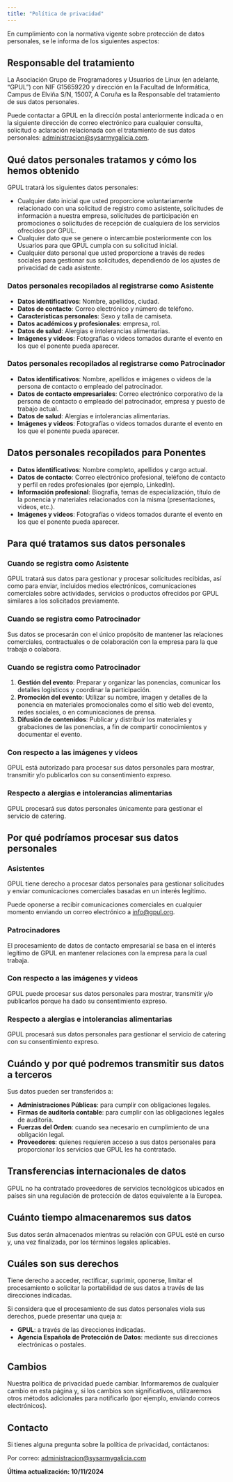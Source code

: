 ```yaml
---
title: "Política de privacidad"
---
```


En cumplimiento con la normativa vigente sobre protección de datos personales, se le informa de los siguientes aspectos:

## Responsable del tratamiento

La Asociación Grupo de Programadores y Usuarios de Linux (en adelante, “GPUL”) con NIF G15659220 y dirección en la Facultad de Informática, Campus de Elviña S/N, 15007, A Coruña es la Responsable del tratamiento de sus datos personales.

Puede contactar a GPUL en la dirección postal anteriormente indicada o en la siguiente dirección de correo electrónico para cualquier consulta, solicitud o aclaración relacionada con el tratamiento de sus datos personales: [administracion@sysarmygalicia.com](mailto:administracion@sysarmygalicia.com).

## Qué datos personales tratamos y cómo los hemos obtenido

GPUL tratará los siguientes datos personales:

- Cualquier dato inicial que usted proporcione voluntariamente relacionado con una solicitud de registro como asistente, solicitudes de información a nuestra empresa, solicitudes de participación en promociones o solicitudes de recepción de cualquiera de los servicios ofrecidos por GPUL.
- Cualquier dato que se genere o intercambie posteriormente con los Usuarios para que GPUL cumpla con su solicitud inicial.
- Cualquier dato personal que usted proporcione a través de redes sociales para gestionar sus solicitudes, dependiendo de los ajustes de privacidad de cada asistente.

### Datos personales recopilados al registrarse como Asistente

- **Datos identificativos**: Nombre, apellidos, ciudad.
- **Datos de contacto**: Correo electrónico y número de teléfono.
- **Características personales**: Sexo y talla de camiseta.
- **Datos académicos y profesionales**: empresa, rol.
- **Datos de salud**: Alergias e intolerancias alimentarias.
- **Imágenes y videos**: Fotografías o videos tomados durante el evento en los que el ponente pueda aparecer.

### Datos personales recopilados al registrarse como Patrocinador

- **Datos identificativos**: Nombre, apellidos e imágenes o videos de la persona de contacto o empleado del patrocinador.
- **Datos de contacto empresariales**: Correo electrónico corporativo de la persona de contacto o empleado del patrocinador, empresa y puesto de trabajo actual.
- **Datos de salud**: Alergias e intolerancias alimentarias.
- **Imágenes y videos**: Fotografías o videos tomados durante el evento en los que el ponente pueda aparecer.

## Datos personales recopilados para Ponentes

- **Datos identificativos**: Nombre completo, apellidos y cargo actual.
- **Datos de contacto**: Correo electrónico profesional, teléfono de contacto y perfil en redes profesionales (por ejemplo, LinkedIn).
- **Información profesional**: Biografía, temas de especialización, título de la ponencia y materiales relacionados con la misma (presentaciones, videos, etc.).
- **Imágenes y videos**: Fotografías o videos tomados durante el evento en los que el ponente pueda aparecer.

## Para qué tratamos sus datos personales

### Cuando se registra como Asistente

GPUL tratará sus datos para gestionar y procesar solicitudes recibidas, así como para enviar, incluidos medios electrónicos, comunicaciones comerciales sobre actividades, servicios o productos ofrecidos por GPUL similares a los solicitados previamente.

### Cuando se registra como Patrocinador

Sus datos se procesarán con el único propósito de mantener las relaciones comerciales, contractuales o de colaboración con la empresa para la que trabaja o colabora.

### Cuando se registra como Patrocinador

1. **Gestión del evento**: Preparar y organizar las ponencias, comunicar los detalles logísticos y coordinar la participación.
2. **Promoción del evento**: Utilizar su nombre, imagen y detalles de la ponencia en materiales promocionales como el sitio web del evento, redes sociales, o en comunicaciones de prensa.
3. **Difusión de contenidos**: Publicar y distribuir los materiales y grabaciones de las ponencias, a fin de compartir conocimientos y documentar el evento.

### Con respecto a las imágenes y videos

GPUL está autorizado para procesar sus datos personales para mostrar, transmitir y/o publicarlos con su consentimiento expreso.

### Respecto a alergias e intolerancias alimentarias

GPUL procesará sus datos personales únicamente para gestionar el servicio de catering.

## Por qué podríamos procesar sus datos personales

### Asistentes

GPUL tiene derecho a procesar datos personales para gestionar solicitudes y enviar comunicaciones comerciales basadas en un interés legítimo.

Puede oponerse a recibir comunicaciones comerciales en cualquier momento enviando un correo electrónico a [info@gpul.org](mailto:info@gpul.org).

### Patrocinadores

El procesamiento de datos de contacto empresarial se basa en el interés legítimo de GPUL en mantener relaciones con la empresa para la cual trabaja.

### Con respecto a las imágenes y videos

GPUL puede procesar sus datos personales para mostrar, transmitir y/o publicarlos porque ha dado su consentimiento expreso.

### Respecto a alergias e intolerancias alimentarias

GPUL procesará sus datos personales para gestionar el servicio de catering con su consentimiento expreso.

## Cuándo y por qué podremos transmitir sus datos a terceros

Sus datos pueden ser transferidos a:

- **Administraciones Públicas**: para cumplir con obligaciones legales.
- **Firmas de auditoría contable**: para cumplir con las obligaciones legales de auditoría.
- **Fuerzas del Orden**: cuando sea necesario en cumplimiento de una obligación legal.
- **Proveedores**: quienes requieren acceso a sus datos personales para proporcionar los servicios que GPUL les ha contratado.

## Transferencias internacionales de datos

GPUL no ha contratado proveedores de servicios tecnológicos ubicados en países sin una regulación de protección de datos equivalente a la Europea.

## Cuánto tiempo almacenaremos sus datos

Sus datos serán almacenados mientras su relación con GPUL esté en curso y, una vez finalizada, por los términos legales aplicables.

## Cuáles son sus derechos

Tiene derecho a acceder, rectificar, suprimir, oponerse, limitar el procesamiento o solicitar la portabilidad de sus datos a través de las direcciones indicadas.

Si considera que el procesamiento de sus datos personales viola sus derechos, puede presentar una queja a:

- **GPUL**: a través de las direcciones indicadas.
- **Agencia Española de Protección de Datos**: mediante sus direcciones electrónicas o postales.

## Cambios

Nuestra política de privacidad puede cambiar. Informaremos de cualquier cambio en esta página y, si los cambios son significativos, utilizaremos otros métodos adicionales para notificarlo (por ejemplo, enviando correos electrónicos).

## Contacto

Si tienes alguna pregunta sobre la política de privacidad, contáctanos:

Por correo: [administracion@sysarmygalicia.com](mailto:administracion@sysarmygalicia.com)

**Última actualización: 10/11/2024**
